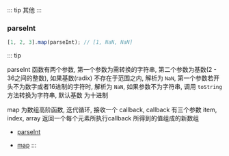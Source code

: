 ::: tip
其他
:::

### parseInt

```js
[1, 2, 3].map(parseInt); // [1, NaN, NaN]
```
::: tip

parseInt 函数有两个参数, 第一个参数为需转换的字符串, 第二个参数为基数(2 - 36之间的整数), 如果基数(radix) 不存在于范围之内, 解析为 `NaN`, 第一个参数若开头不为数字或者16进制的字符时, 解析为 `NaN`, 如果参数不为字符串, 调用 `toString`方法转换为字符串, 默认基数 为十进制

map 为数组高阶函数, 迭代循环, 接收一个 callback, callback 有三个参数 item, index, array 返回一个每个元素所执行callback 所得到的值组成的新数组
- [parseInt](https://developer.mozilla.org/zh-CN/docs/Web/JavaScript/Reference/Global_Objects/parseInt)

- [map](https://developer.mozilla.org/zh-CN/docs/Web/JavaScript/Reference/Global_Objects/Array/map)
:::


<i-back-top></i-back-top>
